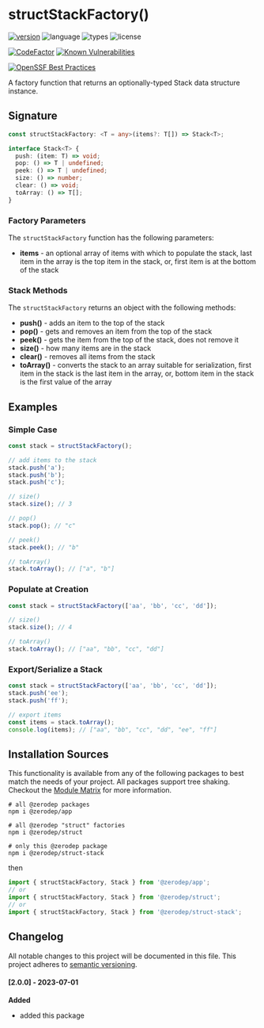 # structStackFactory()

[![version](https://img.shields.io/npm/v/@zerodep/struct-stack?style=flat-square&color=blue)](https://www.npmjs.com/package/@zerodep/struct-stack)
![language](https://img.shields.io/badge/typescript-100%25-blue?style=flat-square)
![types](https://img.shields.io/badge/types-included-blue?style=flat-square)
![license](https://img.shields.io/github/license/cdepage/zerodep?color=blue&style=flat-square)

[![CodeFactor](https://www.codefactor.io/repository/github/cdepage/zerodep/badge)](https://www.codefactor.io/repository/github/cdepage/zerodep)
[![Known Vulnerabilities](https://snyk.io/test/github/cdepage/zerodep/badge.svg)](https://snyk.io/test/github/cdepage/zerodep)

[![OpenSSF Best Practices](https://www.bestpractices.dev/projects/9225/badge)](https://www.bestpractices.dev/projects/9225)

A factory function that returns an optionally-typed Stack data structure instance.

## Signature

```typescript
const structStackFactory: <T = any>(items?: T[]) => Stack<T>;

interface Stack<T> {
  push: (item: T) => void;
  pop: () => T | undefined;
  peek: () => T | undefined;
  size: () => number;
  clear: () => void;
  toArray: () => T[];
}
```

### Factory Parameters

The `structStackFactory` function has the following parameters:

- **items** - an optional array of items with which to populate the stack, last item in the array is the top item in the stack, or, first item is at the bottom of the stack

### Stack Methods

The `structStackFactory` returns an object with the following methods:

- **push()** - adds an item to the top of the stack
- **pop()** - gets and removes an item from the top of the stack
- **peek()** - gets the item from the top of the stack, does not remove it
- **size()** - how many items are in the stack
- **clear()** - removes all items from the stack
- **toArray()** - converts the stack to an array suitable for serialization, first item in the stack is the last item in the array, or, bottom item in the stack is the first value of the array

## Examples

### Simple Case

```javascript
const stack = structStackFactory();

// add items to the stack
stack.push('a');
stack.push('b');
stack.push('c');

// size()
stack.size(); // 3

// pop()
stack.pop(); // "c"

// peek()
stack.peek(); // "b"

// toArray()
stack.toArray(); // ["a", "b"]
```

### Populate at Creation

```javascript
const stack = structStackFactory(['aa', 'bb', 'cc', 'dd']);

// size()
stack.size(); // 4

// toArray()
stack.toArray(); // ["aa", "bb", "cc", "dd"]
```

### Export/Serialize a Stack

```javascript
const stack = structStackFactory(['aa', 'bb', 'cc', 'dd']);
stack.push('ee');
stack.push('ff');

// export items
const items = stack.toArray();
console.log(items); // ["aa", "bb", "cc", "dd", "ee", "ff"]
```

## Installation Sources

This functionality is available from any of the following packages to best match the needs of your project. All packages support tree shaking. Checkout the [Module Matrix](/) for more information.

```shell
# all @zerodep packages
npm i @zerodep/app

# all @zerodep "struct" factories
npm i @zerodep/struct

# only this @zerodep package
npm i @zerodep/struct-stack
```

then

```javascript
import { structStackFactory, Stack } from '@zerodep/app';
// or
import { structStackFactory, Stack } from '@zerodep/struct';
// or
import { structStackFactory, Stack } from '@zerodep/struct-stack';
```

## Changelog

All notable changes to this project will be documented in this file. This project adheres to [semantic versioning](https://semver.org/spec/v2.0.0.html).

#### [2.0.0] - 2023-07-01

**Added**

- added this package

